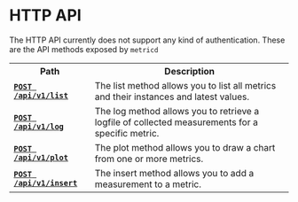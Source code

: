 HTTP API
========

The HTTP API currently does not support any kind of authentication. These are
the API methods exposed by `metricd`

<table>
  <tr>
    <th>Path</th>
    <th>Description</th>
  </tr>
  <tr>
    <td><code><a href="/documentation/metrictl-list"><strong>POST /api/v1/list</strong></a></code></td>
    <td>The list method allows you to list all metrics and their instances and latest values.</td>
  </tr>
  <tr>
    <td><code><a href="/documentation/metrictl-log"><strong>POST /api/v1/log</strong></a></code></td>
    <td>The log method allows you to retrieve a logfile of collected measurements for a specific metric.</td>
  </tr>
  <tr>
    <td><code><a href="/documentation/metrictl-plot"><strong>POST /api/v1/plot</strong></a></code></td>
    <td>The plot method allows you to draw a chart from one or more metrics.</td>
  </tr>
  <tr>
    <td><code><a href="/documentation/metrictl-insert"><strong>POST /api/v1/insert</strong></a></code></td>
    <td>The insert method allows you to add a measurement to a metric.</td>
  </tr>
</table>
